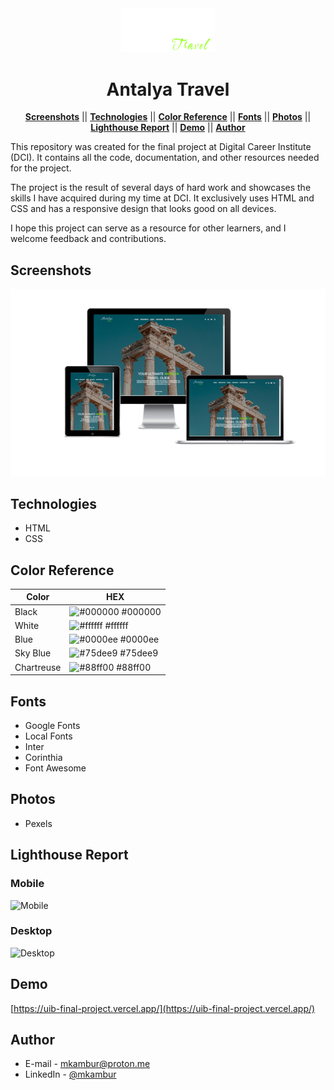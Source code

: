 <div align="center">
<img src ="./assets/img/logo.png" width="150px" alt="Antalya Travel">
</div>

<div align="center">

# Antalya Travel

</div>

<div align="center">
  
[**Screenshots**](#screenshots) || [**Technologies**](#technologies) || [**Color Reference**](#color-reference) || [**Fonts**](#fonts) || [**Photos**](#photos) || [**Lighthouse Report**](#lighthouse-report) || [**Demo**](#demo) || [**Author**](#author)

</div>

This repository was created for the final project at Digital Career Institute (DCI). It contains all the code, documentation, and other resources needed for the project.

The project is the result of several days of hard work and showcases the skills I have acquired during my time at DCI. It exclusively uses HTML and CSS and has a responsive design that looks good on all devices.

I hope this project can serve as a resource for other learners, and I welcome feedback and contributions.


## Screenshots
![Desktop version](./assets/img/responsive.png)


## Technologies
- HTML
- CSS

## Color Reference

| Color             | HEX         |
| ---------------- | --------------- |
| Black         | ![#000000](https://via.placeholder.com/10/000000?text=+) #000000 |
| White         | ![#ffffff](https://via.placeholder.com/10/ffffff?text=+) #ffffff |
| Blue         | ![#0000ee](https://via.placeholder.com/10/0000ee?text=+) #0000ee |
| Sky Blue      | ![#75dee9](https://via.placeholder.com/10/75dee9?text=+) #75dee9 |
| Chartreuse         | ![#88ff00](https://via.placeholder.com/10/88ff00?text=+) #88ff00 |


## Fonts
- Google Fonts
- Local Fonts
- Inter
- Corinthia
- Font Awesome

## Photos
- Pexels

## Lighthouse Report
### Mobile
![Mobile](https://i.imgur.com/bQv59ej.png)

### Desktop
![Desktop](https://i.imgur.com/2M5qiDE.png)

## Demo
[https://uib-final-project.vercel.app/](https://uib-final-project.vercel.app/)

## Author

- E-mail - [mkambur@proton.me](mkambur@proton.me)
- LinkedIn - [@mkambur](https://linkedin.com/in/mkambur)

